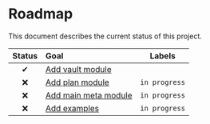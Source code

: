 # Roadmap

This document describes the current status of this project.


| Status | Goal | Labels | 
| :---: | :--- | --- | 
| ✔ | [Add vault module]() ||
| ❌ | [Add plan module]() |`in progress`|
| ❌ | [Add main meta module]() |`in progress`|
| ❌ | [Add examples]() |`in progress`|